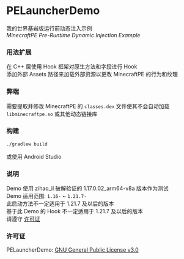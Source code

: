 # PELauncherDemo
我的世界基岩版运行前动态注入示例  
_MinecraftPE Pre-Runtime Dynamic Injection Example_

### 用法扩展
在 C++ 层使用 Hook 框架对原生方法和字段进行 Hook  
添加外部 Assets 路径来加载外部资源以更改 MinecraftPE 的行为和纹理

### 弊端
需要提取并修改 MinecraftPE 的 `classes.dex` 文件使其不会自动加载 `libminecraftpe.so` 或其他动态链接库

### 构建
```bash
./gradlew build
```
或使用 Android Studio

### 说明
Demo 使用 zihao_il 破解验证的 1.17.0.02_arm64-v8a 版本作为测试  
Demo 适用范围: `1.16-` ~ `1.21.7-`  
此启动方法不一定适用于 1.21.7 及以后的版本  
基于此 Demo 的 Hook 不一定适用于 1.21.7 及以后的版本  
请遵守 [许可证](#许可证)

### 许可证
PELauncherDemo: [GNU General Public License v3.0](LICENSE)